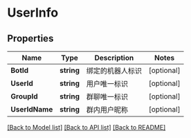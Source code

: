 # UserInfo

## Properties

Name | Type | Description | Notes
------------ | ------------- | ------------- | -------------
**BotId** | **string** | 绑定的机器人标识 | [optional] 
**UserId** | **string** | 用户唯一标识 | [optional] 
**GroupId** | **string** | 群聊唯一标识 | [optional] 
**UserIdName** | **string** | 群内用户昵称 | [optional] 

[[Back to Model list]](../README.md#documentation-for-models) [[Back to API list]](../README.md#documentation-for-api-endpoints) [[Back to README]](../README.md)


